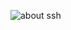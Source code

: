 ![about ssh](https://almagestorage.oss-us-west-1.aliyuncs.com/About%20ssh.JPG?Expires=1545032694&OSSAccessKeyId=TMP.AQFOCYy0ELEmgm85TNvkgVOXiNbsqQ7V49K9nHporZjIAB7lJVqvnsF9u6FSADAtAhQlrqN_CttJRo7wePoDVJ4496JecgIVAJ48JerWsnDMX6zjiXwenLIKo9eZ&Signature=16gs6ia8gmpym45sE24HBqLtFgc%3D)